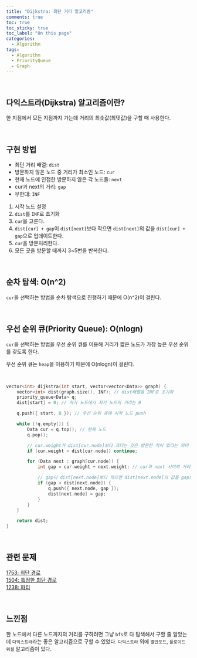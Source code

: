 ```yaml
---
title: "Dijkstra: 최단 거리 알고리즘"
comments: true
toc: true
toc_sticky: true
toc_label: "On this page"
categories:
  - Algorithm
tags:
  - Algorithm
  - PriorityQueue
  - Graph
---
```


<br>

## 다익스트라(Dijkstra) 알고리즘이란?
한 지점에서 모든 지점까지 가는데 거리의 최솟값(최댓값)을 구할 때 사용한다.

<br>

## 구현 방법
- 최단 거리 배열: `dist`
- 방문하지 않은 노드 중 거리가 최소인 노드: `cur`
- 현재 노드에 인접한 방문하지 않은 각 노드들: `next`
- cur과 next의 거리: `gap`
- 무한대: `INF`

1. 시작 노드 설정
2. `dist`를 `INF`로 초기화
3. `cur`을 고른다.
4. `dist[cur] + gap`이 `dist[next]`보다 작으면 `dist[next]`의 값을 `dist[cur] + gap`으로 업데이트한다.
5. `cur`을 방문처리한다.
6. 모든 곳을 방문할 때까지 3~5번을 반복한다.

<br>

## 순차 탐색: O(n^2)
`cur`을 선택하는 방법을 순차 탐색으로 진행하기 때문에 O(n^2)이 걸린다.

<br>

## 우선 순위 큐(Priority Queue): O(nlogn)
`cur`을 선택하는 방법을 우선 순위 큐를 이용해 거리가 짧은 노드가 가장 높은 우선 순위를 갖도록 한다.

우선 순위 큐는 `heap`을 이용하기 때문에 O(nlogn)이 걸린다.

<br>

```c++
vector<int> dijkstra(int start, vector<vector<Data>> graph) {
	vector<int> dist(graph.size(), INF); // dist배열을 INF로 초기화
	priority_queue<Data> q;
	dist[start] = 0; // 자기 노드에서 자기 노드의 거리는 0

	q.push({ start, 0 }); // 우선 순위 큐에 시작 노드 push

	while (!q.empty()) {
		Data cur = q.top(); // 현재 노드
		q.pop();

		// cur.weight가 dist[cur.node]보다 크다는 것은 방문한 적이 있다는 의미
		if (cur.weight > dist[cur.node]) continue;

		for (Data next : graph[cur.node]) {
			int gap = cur.weight + next.weight; // cur과 next 사이의 거리

			// gap이 dist[next.node]보다 작으면 dist[next.node]의 값을 gap으로 업데이트
			if (gap < dist[next.node]) {
				q.push({ next.node, gap });
				dist[next.node] = gap;
			}
		}
	}

	return dist;
}
```

<br>

## 관련 문제
[1753: 최단 경로](https://www.acmicpc.net/problem/1753)  
[1504: 특정한 최단 경로](https://www.acmicpc.net/problem/1504)  
[1238: 파티](https://www.acmicpc.net/problem/1238)  

<br>

## 느낀점
한 노드에서 다른 노드까지의 거리를 구하려면 그냥 `bfs`로 다 탐색해서 구할 줄 알았는데 `다익스트라`라는 좋은 알고리즘으로 구할 수 있었다. `다익스트라` 외에 `벨만포드`, `플로이드 워셜` 알고리즘이 있다.

<br>
